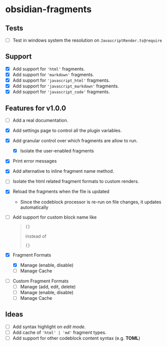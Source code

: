 # obsidian-fragments

## Tests

- [ ] Test in windows system the resolution on `JavascriptRender.ts@require`

## Support

- [x] Add support for `'html'` fragments.
- [x] Add support for `'markdown'` fragments.
- [x] Add support for `'javascript_html'` fragments.
- [x] Add support for `'javascript_markdown'` fragments.
- [x] Add support for `'javascript_code'` fragments.

## Features for v1.0.0

- [ ] Add a real documentation.
- [x] Add settings page to control all the plugin variables.
- [x] Add granular control over which fragments are allow to run.
  - [x] Isolate the user-enabled fragments
- [x] Print error messages
- [x] Add alternative to inline fragment name method.
- [ ] Isolate the html related fragment formats to custom renders.
- [x] Reload the fragments when the file is updated
  - Since the codeblock processor is re-run on file changes, it updates automatically
- [ ] Add support for custom block name like

  > ```book
  > {}
  > ```
  >
  > instead of
  >
  > ```use book
  > {}
  > ```

- [x] Fragment Formats
  - [x] Manage (enable, disable)
  - [ ] Manage Cache

<!--  -->

- [ ] Custom Fragment Formats
  - [ ] Manage (add, edit, delete)
  - [ ] Manage (enable, disable)
  - [ ] Manage Cache

## Ideas

- [ ] Add syntax highlight on _edit mode_.
- [ ] Add cache of `'html' | 'md'` fragment types.
- [ ] Add support for other codeblock content syntax (e.g. **TOML**)
